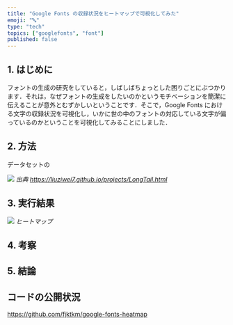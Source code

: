 ```yaml
---
title: "Google Fonts の収録状況をヒートマップで可視化してみた"
emoji: "🔤"
type: "tech"
topics: ["googlefonts", "font"]
published: false
---
```


## 1. はじめに

フォントの生成の研究をしていると，しばしばちょっとした困りごとにぶつかります．それは，なぜフォントの生成をしたいのかというモチベーションを簡潔に伝えることが意外とむずかしいということです．そこで，Google Fonts における文字の収録状況を可視化し，いかに世の中のフォントの対応している文字が偏っているのかということを可視化してみることにしました．

## 2. 方法

データセットの

![](https://liuziwei7.github.io/projects/longtail/dataset.png)
*出典 https://liuziwei7.github.io/projects/LongTail.html*

## 3. 実行結果

![](https://fjktkm.com/google-fonts-heatmap/google_fonts_heatmap_0x1FFF_crop.png)
*ヒートマップ*

## 4. 考察

## 5. 結論

## コードの公開状況

https://github.com/fjktkm/google-fonts-heatmap
